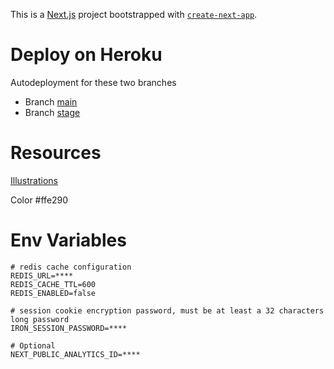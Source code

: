 This is a [Next.js](https://nextjs.org/) project bootstrapped with [`create-next-app`](https://github.com/vercel/next.js/tree/canary/packages/create-next-app).



# Deploy on Heroku

Autodeployment for these two branches
- Branch [main](https://forecast-viz.herokuapp.com)
- Branch [stage](https://forecast-viz-stage.herokuapp.com)


# Resources

[Illustrations](https://undraw.co/search)

Color #ffe290

# Env Variables

```
# redis cache configuration
REDIS_URL=****
REDIS_CACHE_TTL=600
REDIS_ENABLED=false

# session cookie encryption password, must be at least a 32 characters long password 
IRON_SESSION_PASSWORD=****

# Optional
NEXT_PUBLIC_ANALYTICS_ID=****
```
